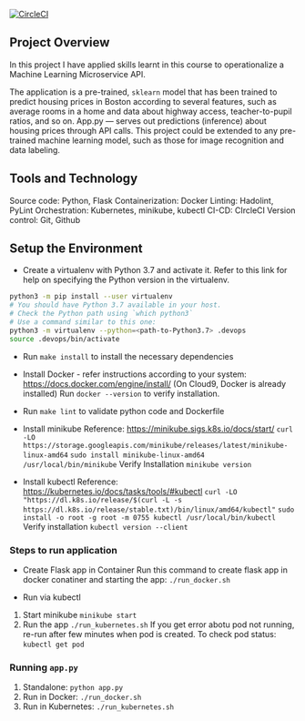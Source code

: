 [![CircleCI](https://dl.circleci.com/status-badge/img/circleci/Qy9p7Rh8A2eSKPx45gjp2X/14iUjQrvsPKbujBUGLPnXb/tree/main.svg?style=svg&circle-token=ef998bc10ec5816c84a94a96facd68889a737e39)](https://dl.circleci.com/status-badge/redirect/circleci/Qy9p7Rh8A2eSKPx45gjp2X/14iUjQrvsPKbujBUGLPnXb/tree/main)

## Project Overview

In this project I have applied skills learnt in this course to operationalize a Machine Learning Microservice API. 

The application is a pre-trained, `sklearn` model that has been trained to predict housing prices in Boston according to several features, such as average rooms in a home and data about highway access, teacher-to-pupil ratios, and so on. App.py — serves out predictions (inference) about housing prices through API calls. This project could be extended to any pre-trained machine learning model, such as those for image recognition and data labeling.

## Tools and Technology 

Source code: Python, Flask
Containerization: Docker
Linting: Hadolint, PyLint
Orchestration: Kubernetes, minikube, kubectl
CI-CD: CIrcleCI
Version control: Git, Github

## Setup the Environment

* Create a virtualenv with Python 3.7 and activate it. Refer to this link for help on specifying the Python version in the virtualenv. 
```bash
python3 -m pip install --user virtualenv
# You should have Python 3.7 available in your host. 
# Check the Python path using `which python3`
# Use a command similar to this one:
python3 -m virtualenv --python=<path-to-Python3.7> .devops
source .devops/bin/activate
```
* Run `make install` to install the necessary dependencies
* Install Docker - refer instructions according to your system: https://docs.docker.com/engine/install/ 
(On Cloud9, Docker is already installed)
Run `docker --version` to verify installation.
* Run `make lint` to validate python code and Dockerfile
* Install minikube
Reference: https://minikube.sigs.k8s.io/docs/start/
`curl -LO https://storage.googleapis.com/minikube/releases/latest/minikube-linux-amd64`
`sudo install minikube-linux-amd64 /usr/local/bin/minikube`
Verify Installation
`minikube version`

* Install kubectl
Reference: https://kubernetes.io/docs/tasks/tools/#kubectl
`curl -LO "https://dl.k8s.io/release/$(curl -L -s https://dl.k8s.io/release/stable.txt)/bin/linux/amd64/kubectl"`
`sudo install -o root -g root -m 0755 kubectl /usr/local/bin/kubectl`
Verify installation
`kubectl version --client`


### Steps to run application

* Create Flask app in Container
Run this command to create flask app in docker conatiner and starting the app:
`./run_docker.sh`

* Run via kubectl
1. Start minikube
`minikube start`
2. Run the app
`./run_kubernetes.sh`
If you get error abotu pod not running, re-run after few minutes when pod is created.
To check pod status: `kubectl get pod`



### Running `app.py`

1. Standalone:  `python app.py`
2. Run in Docker:  `./run_docker.sh`
3. Run in Kubernetes:  `./run_kubernetes.sh`
